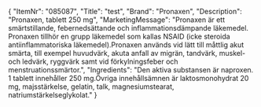 {
  "ItemNr": "085087",
  "Title": "test",
  "Brand": "Pronaxen",
  "Description": "Pronaxen, tablett 250 mg",
  "MarketingMessage": "Pronaxen är ett smärtstillande, febernedsättande och inflammationsdämpande läkemedel. Pronaxen tillhör en grupp läkemedel som kallas NSAID (icke steroida antiinflammatoriska läkemedel).Pronaxen används vid lätt till måttlig akut smärta, till exempel huvudvärk, akuta anfall av migrän, tandvärk, muskel- och ledvärk, ryggvärk samt vid förkylningsfeber och menstruationssmärtor.",
  "Ingredients": "Den aktiva substansen är naproxen. 1 tablett innehåller 250 mg.Övriga innehållsämnen är laktosmonohydrat 20 mg, majsstärkelse, gelatin, talk, magnesiumstearat, natriumstärkelseglykolat."
}
